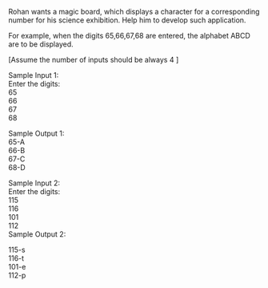 Rohan wants a magic board, which displays a character for a corresponding number for his science exhibition. Help him to develop such application.

For example, when the digits 65,66,67,68 are entered, the alphabet ABCD are to be displayed.

[Assume the number of inputs should be always 4 ]

Sample Input 1:\
Enter the digits:\
65\
66\
67\
68

Sample Output 1:\
65-A\
66-B\
67-C\
68-D

Sample Input 2:\
Enter the digits:\
115\
116\
101\
112\
Sample Output 2:

115-s\
116-t\
101-e\
112-p
